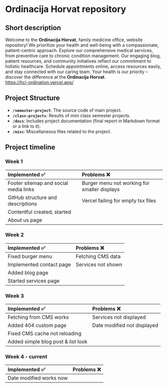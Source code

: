 # Ordinacija Horvat repository

## Short description

Welcome to the **Ordinacija Horvat**, family medicine office, website repository! We prioritize your health and well-being with a compassionate, patient-centric approach. Explore our comprehensive medical services, from preventive care to chronic condition management. Our engaging blog, patient resources, and community initiatives reflect our commitment to holistic healthcare. Schedule appointments online, access resources easily, and stay connected with our caring team. Your health is our priority – discover the difference at the **Ordinacija Horvat**.\
https://hci-ordination.vercel.app/

## Project Structure

- **`/semester-project`**: The source code of main project.
- **`/class-projects`**: Results of mini class semester projects.
- **`/docs`**: Includes project documentation (final report in Markdown format or a link to it).
- **`/misc`**: Miscellaneous files related to the project.


## Project timeline

### Week 1
<div align="center">
  
|   Implemented :white_check_mark: |  Problems  :x: |
| :--- | :--- |
|Footer sitemap and social media links|Burger menu not working for smaller displays|
|GitHub structure and descriptions|Vercel failing for empty tsx files|
|Contentful created, started||
|About us page||

</div>

### Week 2 

<div align="center">
  
|   Implemented :white_check_mark: |  Problems  :x: |
| :--- | :--- |
|Fixed burger menu|Fetching CMS data|
|Implemented contact page|Services not shown|
|Added blog page||
|Started services page||

</div>

### Week 3

<div align="center">
  
|   Implemented :white_check_mark: |  Problems  :x: |
| :--- | :--- |
|Fetching from CMS works|Services not displayed|
|Added 404 custom page|Date modified not displayed|
|Fixed CMS cache not reloading||
|Added simple blog post & list look||

</div>

### Week 4 - current

<div align="center">
  
|   Implemented :white_check_mark: |  Problems  :x: |
| :--- | :--- |
|Date modified works now||

</div>
